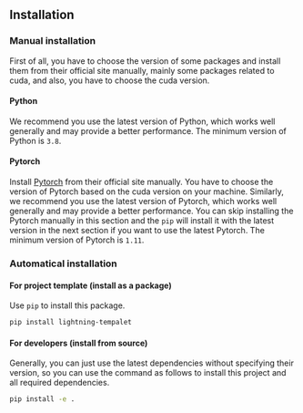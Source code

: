 ## Installation


### Manual installation

First of all, you have to choose the version of some packages and install them from their official site manually, mainly some packages related to cuda, and also, you have to choose the cuda version. 

#### Python

We recommend you use the latest version of Python, which works well generally and may provide a better performance. The minimum version of Python is `3.8`.

#### Pytorch

Install [Pytorch](https://pytorch.org/get-started/locally/) from their official site manually. You have to choose the version of Pytorch based on the cuda version on your machine. Similarly, we recommend you use the latest version of Pytorch, which works well generally and may provide a better performance. You can skip installing the Pytorch manually in this section and the `pip` will install it with the latest version in the next section if you want to use the latest Pytorch. The minimum version of Pytorch is `1.11`.

### Automatical installation

#### For project template (install as a package)

Use `pip` to install this package.

```bash
pip install lightning-tempalet
```

#### For developers (install from source)

Generally, you can just use the latest dependencies without specifying their version, so you can use the command as follows to install this project and all required dependencies.

```bash
pip install -e .
```
